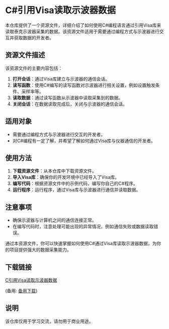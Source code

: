 # C#引用Visa读取示波器数据

本仓库提供了一个资源文件，详细介绍了如何使用C#编程语言通过引用Visa库来读取泰克示波器采集的数据。该资源文件适用于需要通过编程方式与示波器进行交互并获取数据的开发者。

## 资源文件描述

该资源文件的主要内容包括：

1. **打开会话**：通过Visa库建立与示波器的通信会话。
2. **读写函数**：使用C#编写的读写函数对示波器进行相关设置，例如设置触发条件、采样率等。
3. **读取数据**：通过读写函数从示波器中读取采集到的数据。
4. **关闭会话**：在数据读取完成后，关闭与示波器的通信会话。

## 适用对象

- 需要通过编程方式与示波器进行交互的开发者。
- 对C#编程有一定了解，并希望了解如何通过Visa库与仪器通信的开发者。

## 使用方法

1. **下载资源文件**：从本仓库中下载资源文件。
2. **导入Visa库**：确保你的开发环境中已经导入了Visa库。
3. **编写代码**：根据资源文件中的示例代码，编写你自己的C#程序。
4. **运行程序**：运行程序，通过Visa库与示波器进行通信并读取数据。

## 注意事项

- 确保示波器与计算机之间的通信连接正常。
- 在编写代码时，注意处理可能出现的异常情况，例如通信失败或数据读取错误。

通过本资源文件，你可以快速掌握如何使用C#通过Visa库读取示波器数据，为你的项目提供强大的数据采集能力。

## 下载链接
[C引用Visa读取示波器数据](https://pan.quark.cn/s/d908066fa423) 

(备用: [备用下载](https://pan.baidu.com/s/1dbWv_yLPNIU-vUTseCDD_Q?pwd=1234))

## 说明

该仓库仅用于学习交流，请勿用于商业用途。
